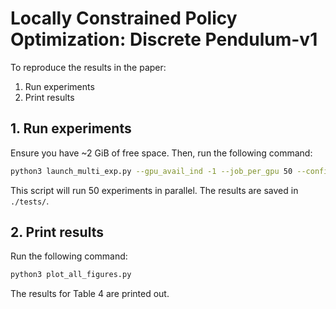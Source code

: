 # Locally Constrained Policy Optimization: Discrete Pendulum-v1

To reproduce the results in the paper:

1. Run experiments
2. Print results

## 1. Run experiments

Ensure you have ~2 GiB of free space. Then, run the following command:
```bash
python3 launch_multi_exp.py --gpu_avail_ind -1 --job_per_gpu 50 --config_file ./run_config.py --output_dir ./tests/ --free_lim 2
```
This script will run 50 experiments in parallel. The results are saved in `./tests/`.

## 2. Print results

Run the following command:
```bash
python3 plot_all_figures.py
```
The results for Table 4 are printed out.